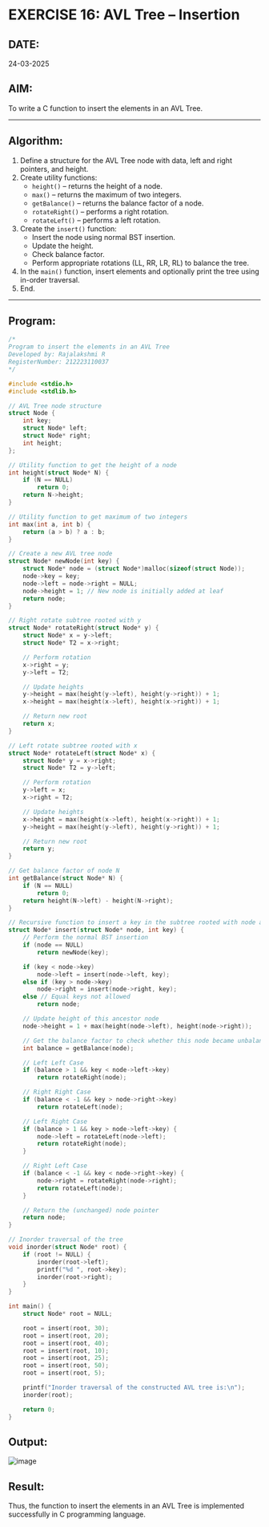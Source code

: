 # EXERCISE 16: AVL Tree – Insertion

## DATE:
24-03-2025

## AIM:
To write a C function to insert the elements in an AVL Tree.

---

## Algorithm:
1. Define a structure for the AVL Tree node with data, left and right pointers, and height.
2. Create utility functions:
   - `height()` – returns the height of a node.
   - `max()` – returns the maximum of two integers.
   - `getBalance()` – returns the balance factor of a node.
   - `rotateRight()` – performs a right rotation.
   - `rotateLeft()` – performs a left rotation.
3. Create the `insert()` function:
   - Insert the node using normal BST insertion.
   - Update the height.
   - Check balance factor.
   - Perform appropriate rotations (LL, RR, LR, RL) to balance the tree.
4. In the `main()` function, insert elements and optionally print the tree using in-order traversal.
5. End.

---

## Program:
```c
/*
Program to insert the elements in an AVL Tree
Developed by: Rajalakshmi R
RegisterNumber: 212223110037
*/

#include <stdio.h>
#include <stdlib.h>

// AVL Tree node structure
struct Node {
    int key;
    struct Node* left;
    struct Node* right;
    int height;
};

// Utility function to get the height of a node
int height(struct Node* N) {
    if (N == NULL)
        return 0;
    return N->height;
}

// Utility function to get maximum of two integers
int max(int a, int b) {
    return (a > b) ? a : b;
}

// Create a new AVL tree node
struct Node* newNode(int key) {
    struct Node* node = (struct Node*)malloc(sizeof(struct Node));
    node->key = key;
    node->left = node->right = NULL;
    node->height = 1; // New node is initially added at leaf
    return node;
}

// Right rotate subtree rooted with y
struct Node* rotateRight(struct Node* y) {
    struct Node* x = y->left;
    struct Node* T2 = x->right;

    // Perform rotation
    x->right = y;
    y->left = T2;

    // Update heights
    y->height = max(height(y->left), height(y->right)) + 1;
    x->height = max(height(x->left), height(x->right)) + 1;

    // Return new root
    return x;
}

// Left rotate subtree rooted with x
struct Node* rotateLeft(struct Node* x) {
    struct Node* y = x->right;
    struct Node* T2 = y->left;

    // Perform rotation
    y->left = x;
    x->right = T2;

    // Update heights
    x->height = max(height(x->left), height(x->right)) + 1;
    y->height = max(height(y->left), height(y->right)) + 1;

    // Return new root
    return y;
}

// Get balance factor of node N
int getBalance(struct Node* N) {
    if (N == NULL)
        return 0;
    return height(N->left) - height(N->right);
}

// Recursive function to insert a key in the subtree rooted with node and return the new root
struct Node* insert(struct Node* node, int key) {
    // Perform the normal BST insertion
    if (node == NULL)
        return newNode(key);

    if (key < node->key)
        node->left = insert(node->left, key);
    else if (key > node->key)
        node->right = insert(node->right, key);
    else // Equal keys not allowed
        return node;

    // Update height of this ancestor node
    node->height = 1 + max(height(node->left), height(node->right));

    // Get the balance factor to check whether this node became unbalanced
    int balance = getBalance(node);

    // Left Left Case
    if (balance > 1 && key < node->left->key)
        return rotateRight(node);

    // Right Right Case
    if (balance < -1 && key > node->right->key)
        return rotateLeft(node);

    // Left Right Case
    if (balance > 1 && key > node->left->key) {
        node->left = rotateLeft(node->left);
        return rotateRight(node);
    }

    // Right Left Case
    if (balance < -1 && key < node->right->key) {
        node->right = rotateRight(node->right);
        return rotateLeft(node);
    }

    // Return the (unchanged) node pointer
    return node;
}

// Inorder traversal of the tree
void inorder(struct Node* root) {
    if (root != NULL) {
        inorder(root->left);
        printf("%d ", root->key);
        inorder(root->right);
    }
}

int main() {
    struct Node* root = NULL;

    root = insert(root, 30);
    root = insert(root, 20);
    root = insert(root, 40);
    root = insert(root, 10);
    root = insert(root, 25);
    root = insert(root, 50);
    root = insert(root, 5);

    printf("Inorder traversal of the constructed AVL tree is:\n");
    inorder(root);

    return 0;
}

```

## Output:
![image](https://github.com/user-attachments/assets/10988b0f-bcda-4be0-a905-0a2118906d94)



## Result:
Thus, the function to insert the elements in an AVL Tree is implemented successfully in C programming language.
